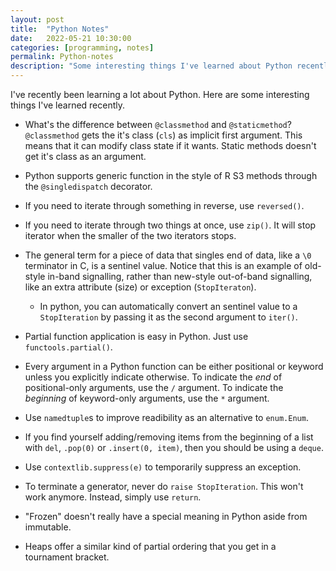 ```yaml
---
layout: post
title:  "Python Notes"
date:   2022-05-21 10:30:00
categories: [programming, notes]
permalink: Python-notes
description: "Some interesting things I've learned about Python recently"
---
```



I've recently been learning a lot about Python. Here are some interesting things I've learned recently.

- What's the difference between `@classmethod` and `@staticmethod`? `@classmethod` gets the it's class (`cls`) as implicit first argument. This means that it can modify class state if it wants. Static methods doesn't get it's class as an argument.

- Python supports generic function in the style of R S3 methods through the `@singledispatch` decorator.

- If you need to iterate through something in reverse, use `reversed()`.

- If you need to iterate through two things at once, use `zip()`. It will stop iterator when the smaller of the two iterators stops.

- The general term for a piece of data that singles end of data, like a `\0` terminator in C, is a sentinel value. Notice that this is an example of old-style in-band signalling, rather than new-style out-of-band signalling, like an extra attribute (size) or exception (`StopIteraton`).
	- In python, you can automatically convert an sentinel value to a `StopIteration` by passing it as the second argument to `iter()`.

- Partial function application is easy in Python. Just use `functools.partial()`.

- Every argument in a Python function can be either positional or keyword unless you explicitly indicate otherwise. To indicate the *end* of positional-only arguments, use the `/` argument. To indicate the *beginning* of keyword-only arguments, use the `*` argument.


- Use `namedtuple`s to improve readibility as an alternative to `enum.Enum`.

- If you find yourself adding/removing items from the beginning of a list with `del`, `.pop(0)` or `.insert(0, item)`, then you should be using a `deque`.

- Use `contextlib.suppress(e)` to temporarily suppress an exception.

- To terminate a generator, never do `raise StopIteration`. This won't work anymore. Instead, simply use `return`.

- "Frozen" doesn't really have a special meaning in Python aside from immutable.

- Heaps offer a similar kind of partial ordering that you get in a tournament bracket.